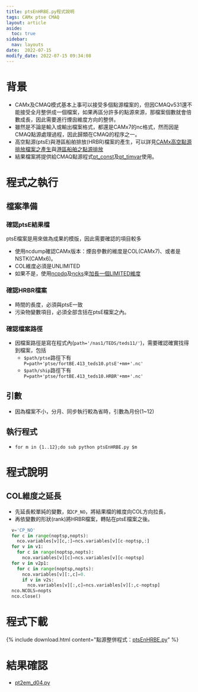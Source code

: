 ```yaml
---
title: ptsEnHRBE.py程式說明
tags: CAMx ptse CMAQ
layout: article
aside:
  toc: true
sidebar:
  nav: layouts
date:  2022-07-15 
modify_date: 2022-07-15 09:34:08
---
```


# 背景
- CAMx及CMAQ模式基本上事可以接受多個點源檔案的，但因CMAQv531還不能接受全月整併成一個檔案，如果再區分許多的點源來源，那檔案個數就會倍數成長，因此需要進行煙囪維度方向的整併。
- 雖然是不論是輸入或輸出檔案格式，都還是CAMx7的nc格式，然而因是CMAQ點源處理過程，因此歸類在CMAQ的程序之一。
- 高空點源(ptsE)與港區船舶排放(HRBR)檔案的產生，可以詳見[CAMx高空點源排放檔案之產生](https://sinotec2.github.io/Focus-on-Air-Quality/EmisProc/ptse/ptseE/)與[港區船舶之點源排放](https://sinotec2.github.io/Focus-on-Air-Quality/EmisProc/ship/harb_ptse/)
- 結果檔案將提供給CMAQ點源程式[pt_const](https://sinotec2.github.io/Focus-on-Air-Quality/GridModels/PTSE/1.pt_constWork/)及[pt_timvar](https://sinotec2.github.io/Focus-on-Air-Quality/GridModels/PTSE/3.pt_timvarWork/)使用。

# 程式之執行
## 檔案準備
### 確認ptsE結果檔
ptsE檔案是用來做為成果的模版，因此需要確認的項目較多
- 使用ncdump確認CAMx版本：煙囪參數的維度是COL(CAMx7)、或者是NSTK(CAMx6)。
- COL維度必須是UNLIMITED
- 如果不是，使用[ncpdq](https://linux.die.net/man/1/ncpdq)及[ncks](https://linux.die.net/man/1/ncks)來[加長一個LIMITED維度](https://sinotec2.github.io/Focus-on-Air-Quality/utilities/netCDF/ncks/#加長一個limited維度)

### 確認HRBR檔案
- 時間的長度，必須與ptsE一致
- 污染物變數項目，必須全部含括在ptsE檔案之內。

### 確認檔案路徑
- 因檔案路徑是寫在程式內(`path='/nas1/TEDS/teds11/'`)，需要確認確實找得到檔案，包括
  - `$path/ptse`路徑下有` P=path+'ptse/fortBE.413_teds10.ptsE'+mm+'.nc'`
  - `$path/ship`路徑下有` P=path+'ptse/fortBE.413_teds10.HRBR'+mm+'.nc'`

## 引數
- 因為檔案不小，分月、同步執行較為省時，引數為月份(1~12)

## 執行程式
- `for m in {1..12};do sub python ptsEnHRBE.py $m`

# 程式說明
## COL維度之延長
- 先延長較單純的變數，如`CP_NO`，將結果檔的維度向COL方向拉長，
- 再依變數的形狀(rank)將HRBR檔案，轉貼在ptsE檔案之後。

```python
  v='CP_NO'
  for c in range(noptsp,nopts):
    nco.variables[v][c,:]=ncs.variables[v][c-noptsp,:]
  for v in v1:
    for c in range(noptsp,nopts):
      nco.variables[v][c]=ncs.variables[v][c-noptsp]
  for v in v2p1:
    for c in range(noptsp,nopts):
      nco.variables[v][:,c]=0.
      if v in v2s:
        nco.variables[v][:,c]=ncs.variables[v][:,c-noptsp]
  nco.NCOLS=nopts
  nco.close()
```

# 程式下載

{% include download.html content="點源整併程式：[ptsEnHRBE.py](https://github.com/sinotec2/Focus-on-Air-Quality/blob/main/GridModels/PTSE/ptsEnHRBE.py)" %}

# 結果確認
- [pt2em_d04.py](https://sinotec2.github.io/Focus-on-Air-Quality/EmisProc/ptse/pt2em_d04/#程式說明)